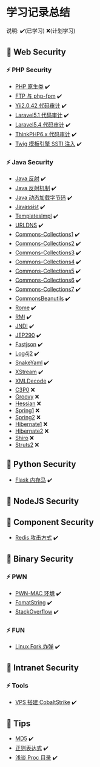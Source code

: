 # 学习记录总结

说明: ✔️(已学习) ❌(计划学习)

## 🌱 Web Security

### ⚡ PHP Security
 - [PHP 原生类](https://github.com/H3rmesk1t/Learning_summary/blob/main/WebSec/PHP%E5%8E%9F%E7%94%9F%E7%B1%BB/PHP%E5%8E%9F%E7%94%9F%E7%B1%BB.md) ✔️
 - [FTP 与 php-fpm](https://github.com/H3rmesk1t/Learning_summary/blob/main/WebSec/FTP%E4%B8%8Ephp-fpm/FTP%E4%B8%8Ephp-fpm.md) ✔️
 - [Yii2.0.42 代码审计](https://github.com/H3rmesk1t/Learning_summary/blob/main/WebSec/Yii2.0.42%20%E4%BB%A3%E7%A0%81%E5%AE%A1%E8%AE%A1/Yii2.0.42%20%E4%BB%A3%E7%A0%81%E5%AE%A1%E8%AE%A1.md) ✔️
 - [Laravel5.1 代码审计](https://github.com/H3rmesk1t/Learning_summary/blob/main/WebSec/Laravel5.1%20%E4%BB%A3%E7%A0%81%E5%AE%A1%E8%AE%A1/Laravel5.1%20%E4%BB%A3%E7%A0%81%E5%AE%A1%E8%AE%A1.md) ✔️
 - [Laravel5.4 代码审计](https://github.com/H3rmesk1t/Learning_summary/blob/main/WebSec/Laravel5.4%20%E5%8F%8D%E5%BA%8F%E5%88%97%E5%8C%96%E4%BB%A3%E7%A0%81%E5%AE%A1%E8%AE%A1/Laravel5.4%20%E5%8F%8D%E5%BA%8F%E5%88%97%E5%8C%96%E4%BB%A3%E7%A0%81%E5%AE%A1%E8%AE%A1.md) ✔️
 - [ThinkPHP6.x 代码审计](https://github.com/H3rmesk1t/Learning_summary/blob/main/WebSec/ThinkPHP6.x%20%E4%BB%A3%E7%A0%81%E5%AE%A1%E8%AE%A1/ThinkPHP6.x%20%E4%BB%A3%E7%A0%81%E5%AE%A1%E8%AE%A1.md) ✔️
 - [Twig 模板引擎 SSTI 注入](https://github.com/H3rmesk1t/Learning_summary/blob/main/WebSec/Twig%20%E6%A8%A1%E6%9D%BF%E5%BC%95%E6%93%8E%20SSTI%20%E6%B3%A8%E5%85%A5/Twig%20%E6%A8%A1%E6%9D%BF%E5%BC%95%E6%93%8E%20SSTI%20%E6%B3%A8%E5%85%A5.md) ✔️

### ⚡ Java Security
 - [Java 反射](https://github.com/H3rmesk1t/Learning_summary/blob/main/WebSec/Java%E5%AE%89%E5%85%A8%E5%AD%A6%E4%B9%A0-%E5%8F%8D%E5%B0%84/Java%E5%AE%89%E5%85%A8%E5%AD%A6%E4%B9%A0-%E5%8F%8D%E5%B0%84.md) ✔️
 - [Java 反射机制](https://github.com/H3rmesk1t/Learning_summary/blob/main/WebSec/Java%E5%AE%89%E5%85%A8%E2%80%94%E5%8F%8D%E5%B0%84%E6%9C%BA%E5%88%B6/Java%E5%AE%89%E5%85%A8%E2%80%94%E5%8F%8D%E5%B0%84%E6%9C%BA%E5%88%B6.md) ✔️
 - [Java 动态加载字节码](https://github.com/H3rmesk1t/Learning_summary/blob/main/WebSec/Java%E5%AE%89%E5%85%A8%E5%AD%A6%E4%B9%A0-%E5%8A%A8%E6%80%81%E5%8A%A0%E8%BD%BD%E5%AD%97%E8%8A%82%E7%A0%81/Java%E5%AE%89%E5%85%A8%E5%AD%A6%E4%B9%A0-%E5%8A%A8%E6%80%81%E5%8A%A0%E8%BD%BD%E5%AD%97%E8%8A%82%E7%A0%81.md) ✔️
 - [Javassist](https://github.com/H3rmesk1t/Learning_summary/blob/main/WebSec/Java%E5%AE%89%E5%85%A8%E5%AD%A6%E4%B9%A0%E2%80%94Javassist/Java%E5%AE%89%E5%85%A8%E5%AD%A6%E4%B9%A0%E2%80%94Javassist.md) ✔️
 - [TemplatesImpl](https://github.com/H3rmesk1t/Learning_summary/blob/main/WebSec/Java%E5%AE%89%E5%85%A8%E5%AD%A6%E4%B9%A0%E2%80%94TemplatesImpl.md/Java%E5%AE%89%E5%85%A8%E5%AD%A6%E4%B9%A0%E2%80%94TemplatesImpl.md) ✔️
 - [URLDNS](https://github.com/H3rmesk1t/Learning_summary/blob/main/WebSec/Java%E5%AE%89%E5%85%A8%E5%AD%A6%E4%B9%A0-URLDNS%E9%93%BE/Java%E5%AE%89%E5%85%A8%E5%AD%A6%E4%B9%A0-URLDNS%E9%93%BE.md) ✔️
 - [Commons-Collections1](https://github.com/H3rmesk1t/Learning_summary/blob/main/WebSec/Java%E5%AE%89%E5%85%A8%E5%AD%A6%E4%B9%A0-Commons-Collections1%E9%93%BE/Java%E5%AE%89%E5%85%A8%E5%AD%A6%E4%B9%A0-Commons-Collections1%E9%93%BE.md) ✔️
 - [Commons-Collections2](https://github.com/H3rmesk1t/Learning_summary/blob/main/WebSec/Java%E5%AE%89%E5%85%A8%E5%AD%A6%E4%B9%A0-Commons-Collections2%E9%93%BE/Java%E5%AE%89%E5%85%A8%E5%AD%A6%E4%B9%A0-Commons-Collections2%E9%93%BE.md) ✔️
 - [Commons-Collections3](https://github.com/H3rmesk1t/Learning_summary/blob/main/WebSec/Java%E5%AE%89%E5%85%A8%E5%AD%A6%E4%B9%A0-Commons-Collections3%E9%93%BE/Java%E5%AE%89%E5%85%A8%E5%AD%A6%E4%B9%A0-Commons-Collections3%E9%93%BE.md) ✔️
 - [Commons-Collections4](https://github.com/H3rmesk1t/Learning_summary/blob/main/WebSec/Java%E5%AE%89%E5%85%A8%E5%AD%A6%E4%B9%A0-Commons-Collections4%E9%93%BE/Java%E5%AE%89%E5%85%A8%E5%AD%A6%E4%B9%A0-Commons-Collections4%E9%93%BE.md) ✔️
 - [Commons-Collections5](https://github.com/H3rmesk1t/Learning_summary/blob/main/WebSec/Java%E5%AE%89%E5%85%A8%E5%AD%A6%E4%B9%A0-Commons-Collections5%E9%93%BE/Java%E5%AE%89%E5%85%A8%E5%AD%A6%E4%B9%A0-Commons-Collections5%E9%93%BE.md) ✔️
 - [Commons-Collections6](https://github.com/H3rmesk1t/Learning_summary/blob/main/WebSec/Java%E5%AE%89%E5%85%A8%E5%AD%A6%E4%B9%A0-Commons-Collections6%E9%93%BE/Java%E5%AE%89%E5%85%A8%E5%AD%A6%E4%B9%A0-Commons-Collections6%E9%93%BE.md) ✔️
 - [Commons-Collections7](https://github.com/H3rmesk1t/Learning_summary/blob/main/WebSec/Java%E5%AE%89%E5%85%A8%E5%AD%A6%E4%B9%A0-Commons-Collections7%E9%93%BE/Java%E5%AE%89%E5%85%A8%E5%AD%A6%E4%B9%A0-Commons-Collections7%E9%93%BE.md) ✔️
 - [CommonsBeanutils](https://github.com/H3rmesk1t/Learning_summary/blob/main/WebSec/Java%E5%AE%89%E5%85%A8%E5%AD%A6%E4%B9%A0%E2%80%94CommonsBeanutils%E9%93%BE/Java%E5%AE%89%E5%85%A8%E5%AD%A6%E4%B9%A0%E2%80%94CommonsBeanutils%E9%93%BE.md) ✔️
 - [Rome](https://github.com/H3rmesk1t/Learning_summary/blob/main/WebSec/Java%E5%AE%89%E5%85%A8%E5%AD%A6%E4%B9%A0%E2%80%94Rome%E9%93%BE/Java%E5%AE%89%E5%85%A8%E5%AD%A6%E4%B9%A0%E2%80%94Rome%E9%93%BE.md) ✔️
 - [RMI](https://github.com/H3rmesk1t/Learning_summary/blob/main/WebSec/Java%E5%AE%89%E5%85%A8%E5%AD%A6%E4%B9%A0-RMI%E5%AD%A6%E4%B9%A0/Java%E5%AE%89%E5%85%A8%E5%AD%A6%E4%B9%A0-RMI%E5%AD%A6%E4%B9%A0.md) ✔️
 - [JNDI](https://github.com/H3rmesk1t/Learning_summary/blob/main/WebSec/Java%E5%AE%89%E5%85%A8%E5%AD%A6%E4%B9%A0-JNDI%E6%B3%A8%E5%85%A5/Java%E5%AE%89%E5%85%A8%E5%AD%A6%E4%B9%A0-JNDI%E6%B3%A8%E5%85%A5.md) ✔️
 - [JEP290](https://github.com/H3rmesk1t/Learning_summary/blob/main/WebSec/Java%E5%AE%89%E5%85%A8%E5%AD%A6%E4%B9%A0-JEP290/Java%E5%AE%89%E5%85%A8%E5%AD%A6%E4%B9%A0-JEP290.md) ✔️
 - [Fastjson](https://github.com/H3rmesk1t/Learning_summary/blob/main/WebSec/Java%E5%AE%89%E5%85%A8%E5%AD%A6%E4%B9%A0%E2%80%94fastjson%E5%8F%8D%E5%BA%8F%E5%88%97%E5%8C%96%E6%BC%8F%E6%B4%9E/Java%E5%AE%89%E5%85%A8%E5%AD%A6%E4%B9%A0%E2%80%94fastjson%E5%8F%8D%E5%BA%8F%E5%88%97%E5%8C%96%E6%BC%8F%E6%B4%9E.md) ✔️
 - [Log4j2](https://github.com/H3rmesk1t/Learning_summary/blob/main/WebSec/Java%E5%AE%89%E5%85%A8%E5%AD%A6%E4%B9%A0%E2%80%94Log4j2%E8%BF%9C%E7%A8%8B%E4%BB%A3%E7%A0%81%E6%89%A7%E8%A1%8C%E6%BC%8F%E6%B4%9E/Java%E5%AE%89%E5%85%A8%E5%AD%A6%E4%B9%A0%E2%80%94Log4j2%E8%BF%9C%E7%A8%8B%E4%BB%A3%E7%A0%81%E6%89%A7%E8%A1%8C%E6%BC%8F%E6%B4%9E.md) ✔️
 - [SnakeYaml](https://github.com/H3rmesk1t/Learning_summary/blob/main/WebSec/Java%E5%AE%89%E5%85%A8%E5%AD%A6%E4%B9%A0%E2%80%94SnakeYaml%E5%8F%8D%E5%BA%8F%E5%88%97%E5%8C%96%E6%BC%8F%E6%B4%9E/Java%E5%AE%89%E5%85%A8%E5%AD%A6%E4%B9%A0%E2%80%94SnakeYaml%E5%8F%8D%E5%BA%8F%E5%88%97%E5%8C%96%E6%BC%8F%E6%B4%9E.md) ✔️
 - [XStream](https://github.com/H3rmesk1t/Learning_summary/blob/main/WebSec/Java%E5%AE%89%E5%85%A8%E5%AD%A6%E4%B9%A0%E2%80%94XStream%E5%8F%8D%E5%BA%8F%E5%88%97%E5%8C%96%E6%BC%8F%E6%B4%9E/Java%E5%AE%89%E5%85%A8%E5%AD%A6%E4%B9%A0%E2%80%94XStream%E5%8F%8D%E5%BA%8F%E5%88%97%E5%8C%96%E6%BC%8F%E6%B4%9E.md) ✔️
 - [XMLDecode](https://github.com/H3rmesk1t/Learning_summary/blob/main/WebSec/Java%E5%AE%89%E5%85%A8%E5%AD%A6%E4%B9%A0%E2%80%94XMLDecode%E5%8F%8D%E5%BA%8F%E5%88%97%E5%8C%96%E6%BC%8F%E6%B4%9E/Java%E5%AE%89%E5%85%A8%E5%AD%A6%E4%B9%A0%E2%80%94XMLDecode%E5%8F%8D%E5%BA%8F%E5%88%97%E5%8C%96%E6%BC%8F%E6%B4%9E.md) ✔️
 - [C3P0](www.baidu.com) ❌
 - [Groovy](www.baidu.com) ❌
 - [Hessian](www.baidu.com) ❌
 - [Spring1](www.baidu.com) ❌
 - [Spring2](www.baidu.com) ❌
 - [Hibernate1](www.baidu.com) ❌
 - [Hibernate2](www.baidu.com) ❌
 - [Shiro](www.baidu.com) ❌
 - [Struts2](www.baidu.com) ❌


## 🌱 Python Security
 - [Flask 内存马](https://github.com/H3rmesk1t/Learning_summary/blob/main/WebSec/Python%20Flask%20%E5%86%85%E5%AD%98%E9%A9%AC.md) ✔️

## 🌱 NodeJS Security

## 🌱 Component Security
 - [Redis 攻击方式](https://github.com/H3rmesk1t/Learning_summary/blob/main/WebSec/Redis%20%E6%94%BB%E5%87%BB%E6%96%B9%E5%BC%8F.md) ✔️


## 🌱 Binary Security
### ⚡ PWN
 - [PWN-MAC 环境](https://github.com/H3rmesk1t/Learning_summary/blob/main/BinarySec/Pwn%20Knowledge%20Learning/PWN%E7%8E%AF%E5%A2%83-Mac.md) ✔️
 - [FomatString](https://github.com/H3rmesk1t/Learning_summary/blob/main/BinarySec/Pwn%20Knowledge%20Learning/FomatString.md) ✔️
 - [StackOverflow](https://github.com/H3rmesk1t/Learning_summary/blob/main/BinarySec/Pwn%20Knowledge%20Learning/StackOverflow.md) ✔️

### ⚡ FUN
 - [Linux Fork 炸弹](https://github.com/H3rmesk1t/Learning_summary/blob/main/BinarySec/Others/Linux%20Fork%20%E7%82%B8%E5%BC%B9.md) ✔️


## 🌱 Intranet Security
### ⚡ Tools
 - [VPS 搭建 CobaltStrike](https://github.com/H3rmesk1t/Learning_summary/blob/main/IntranetSec/VPS%E6%90%AD%E5%BB%BACobaltStrike.md) ✔️

## 🌱 Tips
 - [MD5](https://github.com/H3rmesk1t/Learning_summary/blob/main/WebSec/MD5%E9%A2%98%E7%9B%AE%E8%80%83%E7%82%B9.md) ✔️
 - [正则表达式](https://github.com/H3rmesk1t/Learning_summary/blob/main/WebSec/%E6%AD%A3%E5%88%99%E8%A1%A8%E8%BE%BE%E5%BC%8F.md) ✔️
 - [浅谈 Proc 目录](https://github.com/H3rmesk1t/Learning_summary/blob/main/WebSec/%E6%B5%85%E8%B0%88Proc%E7%9B%AE%E5%BD%95.md) ✔️